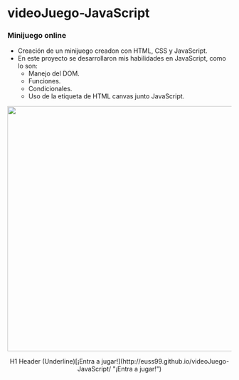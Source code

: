 # videoJuego-JavaScript

<h3> Minijuego online </h3>

+ Creación de un minijuego creadon con HTML, CSS y JavaScript.
+ En este proyecto se desarrollaron mis habilidades en JavaScript, como lo son:
    * Manejo del DOM.
    * Funciones.
    * Condicionales.
    * Uso de la etiqueta de HTML canvas junto JavaScript.

<p align="center"> 
    <img  src="https://imagizer.imageshack.com/img922/6567/Lyx1H3.gif" width="550" heigth="400">
</p>

<p align="center"> 
    H1 Header (Underline)[¡Entra a jugar!](http://euss99.github.io/videoJuego-JavaScript/ "¡Entra a jugar!")
</p>
